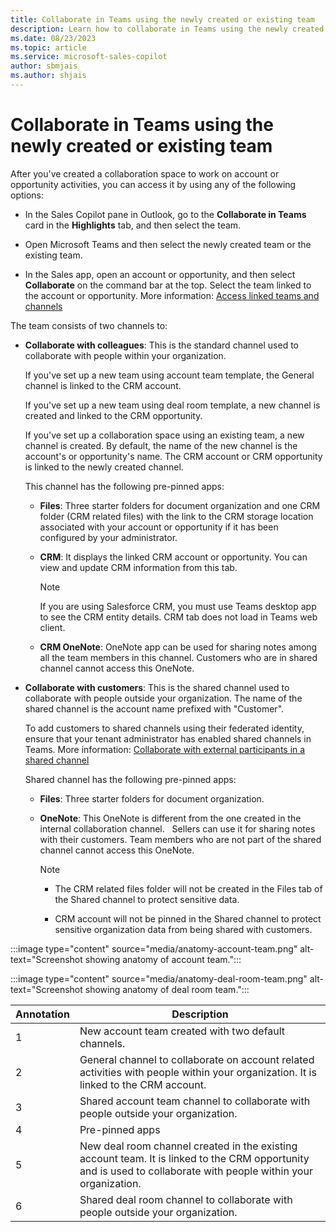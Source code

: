 ```yaml
---
title: Collaborate in Teams using the newly created or existing team
description: Learn how to collaborate in Teams using the newly created or existing team.
ms.date: 08/23/2023
ms.topic: article
ms.service: microsoft-sales-copilot
author: sbmjais
ms.author: shjais 
---
```


# Collaborate in Teams using the newly created or existing team

After you've created a collaboration space to work on account or opportunity activities, you can access it by using any of the following options:

- In the Sales Copilot pane in Outlook, go to the **Collaborate in Teams** card in the **Highlights** tab, and then select the team.

- Open Microsoft Teams and then select the newly created team or the existing team.

- In the Sales app, open an account or opportunity, and then select **Collaborate** on the command bar at the top. Select the team linked to the account or opportunity. More information: [Access linked teams and channels](access-linked-teams-channels.md)

The team consists of two channels to:

- **Collaborate with colleagues**: This is the standard channel used to collaborate with people within your organization.

    If you've set up a new team using account team template, the General channel is linked to the CRM account.

    If you've set up a new team using deal room template, a new channel is created and linked to the CRM opportunity.

    If you've set up a collaboration space using an existing team, a new channel is created. By default, the name of the new channel is the account's or opportunity's name. The CRM account or CRM opportunity is linked to the newly created channel.

    This channel has the following pre-pinned apps:

    - **Files**: Three starter folders for document organization and one CRM folder (CRM related files) with the link to the CRM storage location associated with your account or opportunity if it has been configured by your administrator.

    - **CRM**: It displays the linked CRM account or opportunity. You can view and update CRM information from this tab.

        > [!NOTE]
        > If you are using Salesforce CRM, you must use Teams desktop app to see the CRM entity details. CRM tab does not load in Teams web client.

    - **CRM OneNote**: OneNote app can be used for sharing notes among all the team members in this channel. Customers who are in shared channel cannot access this OneNote.

- **Collaborate with customers**: This is the shared channel used to collaborate with people outside your organization. The name of the shared channel is the account name prefixed with "Customer".

    To add customers to shared channels using their federated identity, ensure that your tenant administrator has enabled shared channels in Teams. More information: [Collaborate with external participants in a shared channel](/microsoft-365/solutions/collaborate-teams-direct-connect?view=o365-worldwide)

    Shared channel has the following pre-pinned apps:

    - **Files**: Three starter folders for document organization.

    - **OneNote**: This OneNote is different from the one created in the internal collaboration channel.   Sellers can use it for sharing notes with their customers. Team members who are not part of the shared channel cannot access this OneNote.

        > [!NOTE]
        >
        > - The CRM related files folder will not be created in the Files tab of the Shared channel to protect sensitive data.
        >
        > - CRM account will not be pinned in the Shared channel to protect sensitive organization data from being shared with customers.

:::image type="content" source="media/anatomy-account-team.png" alt-text="Screenshot showing anatomy of account team.":::

:::image type="content" source="media/anatomy-deal-room-team.png" alt-text="Screenshot showing anatomy of deal room team.":::

| Annotation | Description                                                                                                                                                      |
|------------|------------------------------------------------------------------------------------------------------------------------------------------------------------------|
| 1          | New account team created with two default channels.                                                                                                              |
| 2          | General channel to collaborate on account related activities with people within your organization. It is linked to the CRM account.                              |
| 3          | Shared account team channel to collaborate with people outside your organization.                                                                                |
| 4          | Pre-pinned apps                                                                                                                                                  |
| 5          | New deal room channel created in the existing account team. It is linked to the CRM opportunity and is used to collaborate with people within your organization. |
| 6          | Shared deal room channel to collaborate with people outside your organization.                                                                                   |